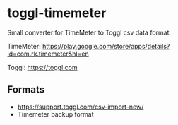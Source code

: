 # toggl-timemeter

Small converter for TimeMeter to Toggl csv data format.

TimeMeter: https://play.google.com/store/apps/details?id=com.rk.timemeter&hl=en

Toggl: https://toggl.com


## Formats

* https://support.toggl.com/csv-import-new/
* Timemeter backup format
